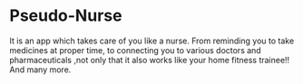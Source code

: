 # Pseudo-Nurse
It is an app which takes care of you like a nurse. From reminding you to take medicines at proper time, to connecting you to various doctors and pharmaceuticals ,not only that it also works like your home fitness trainee!! And many more.
